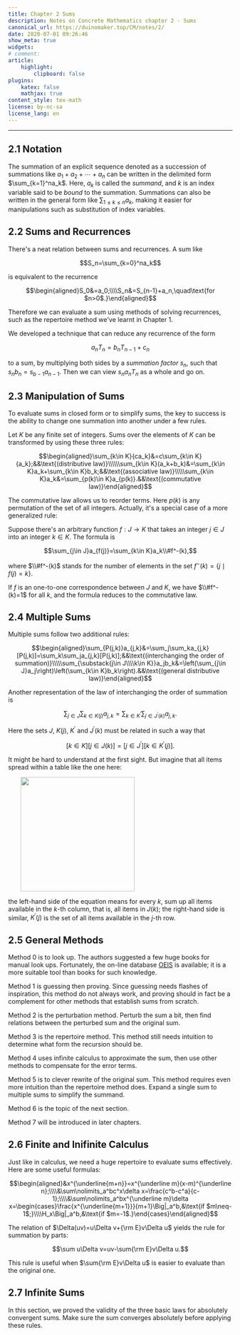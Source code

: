 ```yaml
---
title: Chapter 2 Sums
description: Notes on Concrete Mathematics chapter 2 - Sums
canonical_url: https://duinomaker.top/CM/notes/2/
date: 2020-07-01 09:26:46
show_meta: true
widgets:
# comment:
article:
    highlight:
        clipboard: false
plugins:
    katex: false
    mathjax: true
content_style: tex-math
license: by-nc-sa
license_lang: en
---
```


---

## 2.1 Notation

The summation of an explicit sequence denoted as a succession of summations like $a_1+a_2+\cdots+a_n$ can be written in the delimited form $\sum_{k=1}^na_k$. Here, $a_k$ is called the *summand*, and $k$ is an index variable said to be *bound* to the summation. Summations can also be written in the general form like $\sum_{1\leq k\leq n}a_k$, making it easier for manipulations such as substitution of index variables.

## 2.2 Sums and Recurrences

There's a neat relation between sums and recurrences. A sum like

$$S_n=\sum_{k=0}^na_k$$

is equivalent to the recurrence

$$\begin{aligned}S_0&=a_0;\\\\S_n&=S_{n-1}+a_n,\quad\text{for $n>0$.}\end{aligned}$$

Therefore we can evaluate a sum using methods of solving recurrences, such as the repertoire method we've learnt in Chapter 1.

We developed a technique that can reduce any recurrence of the form

$$a_nT_n=b_nT_{n-1}+c_n$$

to a sum, by multiplying both sides by a *summation factor* $s_n$, such that $s_nb_n=s_{b-1}a_{n-1}$. Then we can view $s_na_nT_n$ as a whole and go on.

## 2.3 Manipulation of Sums

To evaluate sums in closed form or to simplify sums, the key to success is the ability to change one summation into another under a few rules.

Let $K$ be any finite set of integers. Sums over the elements of $K$ can be transformed by using these three rules:

$$\begin{aligned}\sum_{k\in K}{ca_k}&=c\sum_{k\in K}{a_k};&&\text{(distributive law)}\\\\\\sum_{k\in K}(a_k+b_k)&=\sum_{k\in K}a_k+\sum_{k\in K}b_k;&&\text{(associative law)}\\\\\sum_{k\in K}a_k&=\sum_{p(k)\in K}a_{p(k)}.&&\text{(commutative law)}\end{aligned}$$

The commutative law allows us to reorder terms. Here $p(k)$ is any permutation of the set of all integers. Actually, it's a special case of a more generalized rule:

Suppose there's an arbitrary function $f:J\to K$ that takes an integer $j\in J$ into an integer $k\in K$. The formula is

$$\sum_{j\in J}a_{f(j)}=\sum_{k\in K}a_k\\#f^-(k),$$

where $\\#f^-(k)$ stands for the number of elements in the set $f^-(k)=\lbrace j\mid f(j)=k\rbrace$.

If $f$ is an one-to-one correspondence between $J$ and $K$, we have $\\#f^-(k)=1$ for all $k$, and the formula reduces to the commutative law.

## 2.4 Multiple Sums

Multiple sums follow two additional rules:

$$\begin{aligned}\sum_{P(j,k)}a_{j,k}&=\sum_j\sum_ka_{j,k}[P(j,k)]=\sum_k\sum_ja_{j,k}[P(j,k)];&&\text{(interchanging the order of summation)}\\\\\sum_{\substack{j\in J\\\\k\in K}}a_jb_k&=\left(\sum_{j\in J}a_j\right)\left(\sum_{k\in K}b_k\right).&&\text{(general distributive law)}\end{aligned}$$

Another representation of the law of interchanging the order of summation is

$$\sum_{j\in J}\sum_{k\in K(j)}a_{j,k}=\sum_{k\in K^\prime}\sum_{j\in J^\prime(k)}a_{j,k}.$$

Here the sets $J$, $K(j)$, $K^\prime$ and $J^\prime(k)$ must be related in such a way that

$$[k\in K][j\in J(k)]=[j\in J^\prime][k\in K^\prime(j)].$$

It might be hard to understand at the first sight. But imagine that all items spread within a table like the one here:

<img src="https://cdn.jsdelivr.net/gh/duinomaker/HexoBlog@5fa4ab4/source/images/CM/exercises-2_1.jpg" width="256" style="margin-left:2em;">

the left-hand side of the equation means for every $k$, sum up all items available in the $k$-th column, that is, all items in $J(k)$; the right-hand side is similar, $K^\prime(j)$ is the set of all items available in the $j$-th row.

## 2.5 General Methods

Method 0 is to look up. The authors suggested a few huge books for manual look ups. Fortunately, the on-line database <a href="https://oeis.org/">OEIS</a> is available; it is a more suitable tool than books for such knowledge.

Method 1 is guessing then proving. Since guessing needs flashes of inspiration, this method do not always work, and proving should in fact be a complement for other methods that establish sums from scratch.

Method 2 is the perturbation method. Perturb the sum a bit, then find relations between the perturbed sum and the original sum.

Method 3 is the repertoire method. This method still needs intuition to determine what form the recursion should be.

Method 4 uses infinite calculus to approximate the sum, then use other methods to compensate for the error terms.

Method 5 is to clever rewrite of the original sum. This method requires even more intuition than the repertoire method does. Expand a single sum to multiple sums to simplify the summand.

Method 6 is the topic of the next section.

Method 7 will be introduced in later chapters.

## 2.6 Finite and Inifinite Calculus

Just like in calculus, we need a huge repertoire to evaluate sums effectively. Here are some useful formulas:

$$\begin{aligned}&x^{\underline{m+n}}=x^{\underline m}(x-m)^{\underline n};\\\\&\sum\nolimits_a^bc^x\delta x=\frac{c^b-c^a}{c-1};\\\\&\sum\nolimits_a^bx^{\underline m}\delta x=\begin{cases}\frac{x^{\underline{m+1}}}{m+1}\Big|_a^b,&\text{if $m\neq-1$;}\\\\H_x\Big|_a^b,&\text{if $m=-1$.}\end{cases}\end{aligned}$$

The relation of $\Delta(uv)=u\Delta v+{\rm E}v\Delta u$ yields the rule for summation by parts:

$$\sum u\Delta v=uv-\sum{\rm E}v\Delta u.$$

This rule is useful when $\sum{\rm E}v\Delta u$ is easier to evaluate than the original one.

## 2.7 Infinite Sums

In this section, we proved the validity of the three basic laws for absolutely convergent sums. Make sure the sum converges absolutely before applying these rules.